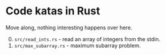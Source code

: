 Code katas in Rust
==================

Move along, nothing interesting happens over here.

0. `src/read_ints.rs` - read an array of integers from the stdin.
1. `src/max_subarray.rs` - maximum subarray problem.

